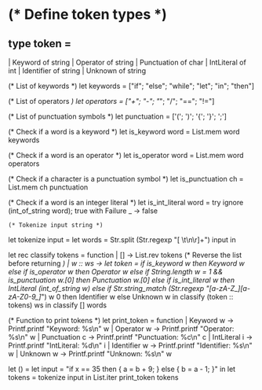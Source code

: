 # (* Define token types *)
## type token =
  | Keyword of string
  | Operator of string
  | Punctuation of char
  | IntLiteral of int
  | Identifier of string
  | Unknown of string

  (* List of keywords *)
let keywords = ["if"; "else"; "while"; "let"; "in"; "then"]

  (* List of operators *)
  let operators = ["+"; "-"; "*"; "/"; "=="; "!="]
  
  (* List of punctuation symbols *)
  let punctuation = ['('; ')'; '{'; '}'; ';']
  
  (* Check if a word is a keyword *)
let is_keyword word = List.mem word keywords

  (* Check if a word is an operator *)
  let is_operator word = List.mem word operators
  
  (* Check if a character is a punctuation symbol *)
  let is_punctuation ch = List.mem ch punctuation
  
  (* Check if a word is an integer literal *)
  let is_int_literal word =
    try
      ignore (int_of_string word); true
    with Failure _ -> false
  
    (* Tokenize input string *)
let tokenize input =
  let words = Str.split (Str.regexp "[ \t\n\r]+") input in

  let rec classify tokens = function
  | [] -> List.rev tokens  (* Reverse the list before returning *)
  | w :: ws ->
      let token =
        if is_keyword w then Keyword w
        else if is_operator w then Operator w
        else if String.length w = 1 && is_punctuation w.[0] then Punctuation w.[0]
        else if is_int_literal w then IntLiteral (int_of_string w)
        else if Str.string_match (Str.regexp "[a-zA-Z_][a-zA-Z0-9_]*") w 0 then Identifier w
        else Unknown w
      in
      classify (token :: tokens) ws
in
classify [] words

(* Function to print tokens *)
let print_token = function
  | Keyword w -> Printf.printf "Keyword: %s\n" w
  | Operator w -> Printf.printf "Operator: %s\n" w
  | Punctuation c -> Printf.printf "Punctuation: %c\n" c
  | IntLiteral i -> Printf.printf "IntLiteral: %d\n" i
  | Identifier w -> Printf.printf "Identifier: %s\n" w
  | Unknown w -> Printf.printf "Unknown: %s\n" w

  let () =
  let input = "if x == 35 then { a = b + 9; } else { b = a - 1; }" in
  let tokens = tokenize input in
  List.iter print_token tokens




